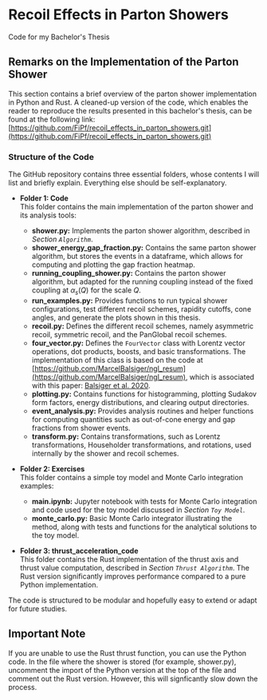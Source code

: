 # Recoil Effects in Parton Showers
Code for my Bachelor's Thesis

## Remarks on the Implementation of the Parton Shower

This section contains a brief overview of the parton shower implementation in Python and Rust. A cleaned-up version of the code, which enables the reader to reproduce the results presented in this bachelor's thesis, can be found at the following link:  
[https://github.com/FiPf/recoil_effects_in_parton_showers.git](https://github.com/FiPf/recoil_effects_in_parton_showers.git)

### Structure of the Code

The GitHub repository contains three essential folders, whose contents I will list and briefly explain. Everything else should be self-explanatory.

- **Folder 1: Code**  
  This folder contains the main implementation of the parton shower and its analysis tools:
  - **shower.py:** Implements the parton shower algorithm, described in *Section `Algorithm`*.
  - **shower_energy_gap_fraction.py:** Contains the same parton shower algorithm, but stores the events in a dataframe, which allows for computing and plotting the gap fraction heatmap.
  - **running_coupling_shower.py:** Contains the parton shower algorithm, but adapted for the running coupling instead of the fixed coupling at $\alpha_s(Q)$ for the scale $Q$.
  - **run_examples.py:** Provides functions to run typical shower configurations, test different recoil schemes, rapidity cutoffs, cone angles, and generate the plots shown in this thesis.
  - **recoil.py:** Defines the different recoil schemes, namely asymmetric recoil, symmetric recoil, and the PanGlobal recoil schemes.
  - **four_vector.py:** Defines the `FourVector` class with Lorentz vector operations, dot products, boosts, and basic transformations. The implementation of this class is based on the code at [https://github.com/MarcelBalsiger/ngl_resum](https://github.com/MarcelBalsiger/ngl_resum), which is associated with this paper: [Balsiger et al. 2020](https://doi.org/10.1007/JHEP09(2020)029).
  - **plotting.py:** Contains functions for histogramming, plotting Sudakov form factors, energy distributions, and clearing output directories.
  - **event_analysis.py:** Provides analysis routines and helper functions for computing quantities such as out-of-cone energy and gap fractions from shower events.
  - **transform.py:** Contains transformations, such as Lorentz transformations, Householder transformations, and rotations, used internally by the shower and recoil schemes.

- **Folder 2: Exercises**  
  This folder contains a simple toy model and Monte Carlo integration examples:
  - **main.ipynb:** Jupyter notebook with tests for Monte Carlo integration and code used for the toy model discussed in *Section `Toy Model`*.
  - **monte_carlo.py:** Basic Monte Carlo integrator illustrating the method, along with tests and functions for the analytical solutions to the toy model.

- **Folder 3: thrust_acceleration_code**  
  This folder contains the Rust implementation of the thrust axis and thrust value computation, described in *Section `Thrust Algorithm`*. The Rust version significantly improves performance compared to a pure Python implementation.

The code is structured to be modular and hopefully easy to extend or adapt for future studies.

## Important Note
If you are unable to use the Rust thrust function, you can use the Python code. In the file where the shower is stored (for example, shower.py), uncomment the import of the Python version at the top of the file and comment out the Rust version. However, this will signficantly slow down the process. 
